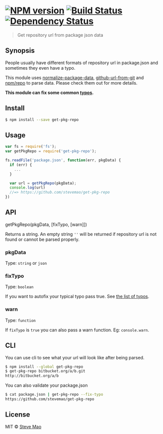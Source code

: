 #  [![NPM version][npm-image]][npm-url] [![Build Status][travis-image]][travis-url] [![Dependency Status][daviddm-url]][daviddm-image]

> Get repository url from package json data


## Synopsis

People usually have different formats of repository url in package.json and sometimes they even have a typo.

This module uses [normalize-package-data](https://github.com/npm/normalize-package-data), [github-url-from-git](https://github.com/tj/node-github-url-from-git) and [npm/repo](https://github.com/npm/npm/blob/master/lib/repo.js) to parse data. Please check them out for more details.

**This module can fix some common [typos](typos.json).**

## Install

```sh
$ npm install --save get-pkg-repo
```


## Usage

```js
var fs = require('fs');
var getPkgRepo = require('get-pkg-repo');

fs.readFile('package.json', function(err, pkgData) {
  if (err) {
    ...
  }

  var url = getPkgRepo(pkgData);
  console.log(url)
  //=> https://github.com/stevemao/get-pkg-repo
})
```


## API

getPkgRepo(pkgData, [fixTypo, [warn]])

Returns a string. An empty string `''` will be returned if repository url is not found or cannot be parsed properly.

### pkgData

Type: `string` or `json`

### fixTypo

Type: `boolean`

If you want to autofix your typical typo pass true. See [the list of typos](typos.json).

### warn

Type: `function`

If `fixTypo` is `true` you can also pass a warn function. Eg: `console.warn`.


## CLI

You can use cli to see what your url will look like after being parsed.

```sh
$ npm install --global get-pkg-repo
$ get-pkg-repo bitbucket.org/a/b.git
http://bitbucket.org/a/b
```

You can also validate your package.json

```sh
$ cat package.json | get-pkg-repo --fix-typo
https://github.com/stevemao/get-pkg-repo
```


## License

MIT © [Steve Mao](https://github.com/stevemao)


[npm-url]: https://npmjs.org/package/get-pkg-repo
[npm-image]: https://badge.fury.io/js/get-pkg-repo.svg
[travis-url]: https://travis-ci.org/stevemao/get-pkg-repo
[travis-image]: https://travis-ci.org/stevemao/get-pkg-repo.svg?branch=master
[daviddm-url]: https://david-dm.org/stevemao/get-pkg-repo.svg?theme=shields.io
[daviddm-image]: https://david-dm.org/stevemao/get-pkg-repo
